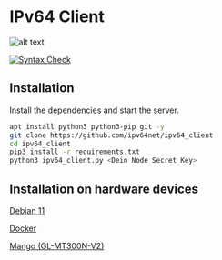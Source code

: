# IPv64 Client

![alt text](https://ipv64.net/img/ipv64_logo.svg "Logo")

[![Syntax Check](https://github.com/ipv64net/ipv64_client/actions/workflows/main.yml/badge.svg)](https://github.com/ipv64net/ipv64_client/actions/workflows/main.yml)

## Installation

Install the dependencies and start the server.

```sh
apt install python3 python3-pip git -y
git clone https://github.com/ipv64net/ipv64_client
cd ipv64_client
pip3 install -r requirements.txt
python3 ipv64_client.py <Dein Node Secret Key>
```

## Installation on hardware devices

[Debian 11](devices/Debian11/README.md)

[Docker](devices/Docker/README.md)

[Mango (GL-MT300N-V2)](devices/gl-inet/GL-MT300N-V2/README.md)

